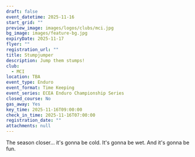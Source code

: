 ```yaml
---
draft: false
event_datetime: 2025-11-16
start_grid: ""
preview_image: images/logos/clubs/mci.jpg
bg_image: images/feature-bg.jpg
expiryDate: 2025-11-17
flyer: ""
registration_url: ""
title: Stumpjumper
description: Jump them stumps!
club:
  - MCI
location: TBA
event_type: Enduro
event_format: Time Keeping
event_series: ECEA Enduro Championship Series
closed_course: No
gas_away: Yes
key_time: 2025-11-16T09:00:00
check_in_time: 2025-11-16T07:00:00
registration_date: ""
attachments: null
---
```


The season closer... it's gonna be cold. It's gonna be wet. And it's gonna be fun.
